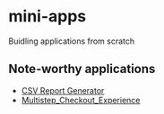 # mini-apps
 
 
 Buidling applications from scratch
 
 ## Note-worthy applications
 
* [CSV Report Generator](https://github.com/RichelleJi/mini-apps/tree/master/CSV_Report_Generator) 
* [Multistep_Checkout_Experience](https://github.com/RichelleJi/mini-apps/tree/master/Multistep_Checkout_Experience)
